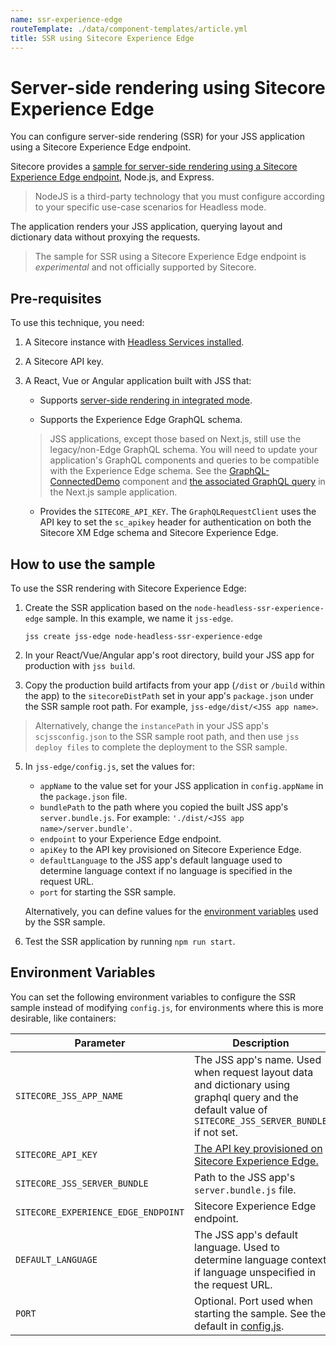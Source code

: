```yaml
---
name: ssr-experience-edge
routeTemplate: ./data/component-templates/article.yml
title: SSR using Sitecore Experience Edge
---
```


# Server-side rendering using Sitecore Experience Edge

You can configure server-side rendering (SSR) for your JSS application using a Sitecore Experience Edge endpoint. 

Sitecore provides a [sample for server-side rendering using a Sitecore Experience Edge endpoint](https://github.com/Sitecore/jss/tree/dev/samples/node-headless-ssr-experience-edge), Node.js, and Express. 

 > NodeJS is a third-party technology that you must configure according to your specific use-case scenarios for Headless mode.

The application renders your JSS application, querying layout and dictionary data without proxying the requests.

> The sample for SSR using a Sitecore Experience Edge endpoint is _experimental_ and not officially supported by Sitecore.

## Pre-requisites

To use this technique, you need:

1. A Sitecore instance with [Headless Services installed](/docs/client-frameworks/getting-started/jss-server-install).

2. A Sitecore API key. 

3. A React, Vue or Angular application built with JSS that:

   - Supports [server-side rendering in integrated mode](/docs/techniques/ssr/integrated-mode-ssr).

   - Supports the Experience Edge GraphQL schema. 

   > JSS applications, except those based on Next.js, still use the legacy/non-Edge GraphQL schema. You will need to update your application's GraphQL components and queries to be compatible with the Experience Edge schema. See the [GraphQL-ConnectedDemo](https://github.com/Sitecore/jss/blob/master/samples/nextjs/src/components/graphql/GraphQL-ConnectedDemo.tsx) component and [the associated GraphQL query](https://github.com/Sitecore/jss/blob/dev/samples/nextjs/src/components/graphql/GraphQL-ConnectedDemo.graphql) in the Next.js sample application.

   - Provides the `SITECORE_API_KEY`. The `GraphQLRequestClient` uses the API key to set the `sc_apikey` header for authentication on both the Sitecore XM Edge schema and Sitecore Experience Edge.

## How to use the sample

To use the SSR rendering with Sitecore Experience Edge:

1. Create the SSR application based on the `node-headless-ssr-experience-edge` sample. In this example, we name it `jss-edge`.

   ```
   jss create jss-edge node-headless-ssr-experience-edge
   ```

2. In your React/Vue/Angular app's root directory, build your JSS app for production with `jss build`.

3. Copy the production build artifacts from your app (`/dist` or `/build` within the app) to the `sitecoreDistPath` set in your app's `package.json` under the SSR sample root path. For example, `jss-edge/dist/<JSS app name>`.

> Alternatively, change the `instancePath` in your JSS app's `scjssconfig.json` to the SSR sample root path, and then use `jss deploy files` to complete the deployment to the SSR sample.

5. In `jss-edge/config.js`, set the values for:

   - `appName` to the value set for your JSS application in `config.appName` in the `package.json` file.
   - `bundlePath` to the path where you copied the built JSS app's `server.bundle.js`. For example: `'./dist/<JSS app name>/server.bundle'`. 
   - `endpoint` to your Experience Edge endpoint.
   - `apiKey` to the API key provisioned on Sitecore Experience Edge.
   - `defaultLanguage` to the JSS app's default language used to determine language context if no language is specified in the request URL.
   - `port` for starting the SSR sample. 

   Alternatively, you can define values for the [environment variables](#environment-variables) used by the SSR sample.

6. Test the SSR application by running `npm run start`.

## Environment Variables

You can set the following environment variables to configure the SSR sample instead of modifying `config.js`, for environments where this is more desirable, like containers:

| Parameter                           | Description                                                  |
| ----------------------------------- | ------------------------------------------------------------ |
| `SITECORE_JSS_APP_NAME`             | The JSS app's name. Used when request layout data and dictionary using graphql query and the default value of `SITECORE_JSS_SERVER_BUNDLE` if not set. |
| `SITECORE_API_KEY`                  | [The API key provisioned on Sitecore Experience Edge.](https://doc.sitecore.com/developers/101/developer-tools/en/test-your-queries.html)         |
| `SITECORE_JSS_SERVER_BUNDLE`        | Path to the JSS app's `server.bundle.js` file.               |
| `SITECORE_EXPERIENCE_EDGE_ENDPOINT` | Sitecore Experience Edge endpoint.                           |
| `DEFAULT_LANGUAGE`                  | The JSS app's default language. Used to determine language context if language unspecified in the request URL. |
| `PORT`                              | Optional. Port used when starting the sample. See the default in [config.js](https://github.com/Sitecore/jss/blob/dev/samples/node-headless-ssr-experience-edge/config.js). |

